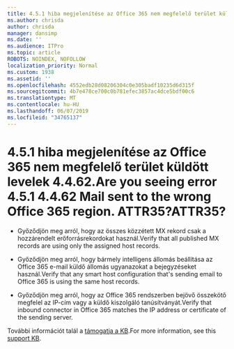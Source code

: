 ```yaml
---
title: 4.5.1 hiba megjelenítése az Office 365 nem megfelelő terület küldött levelek 4.4.62. ATTR35?
ms.author: chrisda
author: chrisda
manager: dansimp
ms.date: ''
ms.audience: ITPro
ms.topic: article
ROBOTS: NOINDEX, NOFOLLOW
localization_priority: Normal
ms.custom: 1938
ms.assetid: ''
ms.openlocfilehash: 4552edb28d08206304c0e305badf10235d6d315f
ms.sourcegitcommit: 4b7e478ce700c0b781efec3857ac4dce5bdf00c6
ms.translationtype: MT
ms.contentlocale: hu-HU
ms.lasthandoff: 06/07/2019
ms.locfileid: "34765137"
---
```

# <a name="are-you-seeing-error-451-4462-mail-sent-to-the-wrong-office-365-region-attr35"></a><span data-ttu-id="687a5-103">4.5.1 hiba megjelenítése az Office 365 nem megfelelő terület küldött levelek 4.4.62.</span><span class="sxs-lookup"><span data-stu-id="687a5-103">Are you seeing error 4.5.1 4.4.62 Mail sent to the wrong Office 365 region.</span></span> <span data-ttu-id="687a5-104">ATTR35?</span><span class="sxs-lookup"><span data-stu-id="687a5-104">ATTR35?</span></span>

- <span data-ttu-id="687a5-105">Győződjön meg arról, hogy az összes közzétett MX rekord csak a hozzárendelt erőforrásrekordokat használ.</span><span class="sxs-lookup"><span data-stu-id="687a5-105">Verify that all published MX records are using only the assigned host records.</span></span>

- <span data-ttu-id="687a5-106">Győződjön meg arról, hogy bármely intelligens állomás beállítása az Office 365 e-mail küldő állomás ugyanazokat a bejegyzéseket használ.</span><span class="sxs-lookup"><span data-stu-id="687a5-106">Verify that any smart host configuration that's sending email to Office 365 is using the same host records.</span></span>

- <span data-ttu-id="687a5-107">Győződjön meg arról, hogy az Office 365 rendszerben bejövő összekötő megfelel az IP-cím vagy a küldő kiszolgáló tanúsítványát.</span><span class="sxs-lookup"><span data-stu-id="687a5-107">Verify that inbound connector in Office 365 matches the IP address or certificate of the sending server.</span></span>

<span data-ttu-id="687a5-108">További információt talál a [támogatja a KB](https://support.microsoft.com/help/4057301/attr35-response-code-when-mail-is-sent-to-eop-exo).</span><span class="sxs-lookup"><span data-stu-id="687a5-108">For more information, see this [support KB](https://support.microsoft.com/help/4057301/attr35-response-code-when-mail-is-sent-to-eop-exo).</span></span>
